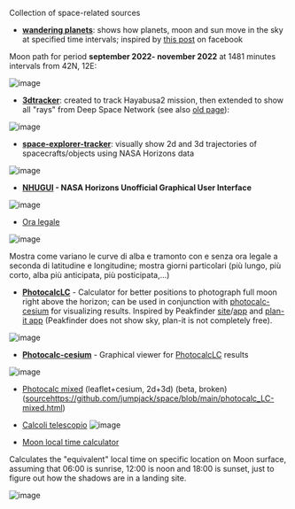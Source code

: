 Collection of space-related sources

- **[wandering planets](https://jumpjack.github.io/space/wandering-planets.html)**: shows how planets, moon and sun move in the sky at specified time intervals; inspired by [this post](https://www.facebook.com/photo/?fbid=1032376000867578&set=a.1029652147806630) on facebook

Moon path for period  **september 2022- november 2022** at 1481 minutes intervals from 42N, 12E:

![image](https://user-images.githubusercontent.com/1620953/193834153-5b2a1f6f-a916-4355-8ea2-b272a8d20f8c.png)

- **[3dtracker](https://jumpjack.github.io/space/3dtracker.html)**: created to track Hayabusa2 mission, then extended to show all "rays" from Deep Space Network (see also [old page](http://win98.altervista.org/space/exploration/3d/3dtracker.html)):

![image](https://user-images.githubusercontent.com/1620953/193994883-6cfd671b-e7e8-4bb5-b47d-d80255325186.png)


- **[space-explorer-tracker](https://jumpjack.github.io/space/space-explorer-tracker.html?orbiter=301&center=@499&start=2018-9-26%2013:00&stop=2022-9-27%2012:00&step=30)**: visually show 2d and 3d trajectories of spacecrafts/objects using NASA Horizons data

![image](https://github.com/jumpjack/space/assets/1620953/4380c5e6-1b58-4364-9eeb-77ecdd03c7aa)


- **[NHUGUI](http://win98.altervista.org/space/exploration/NHUGUI.html) - NASA Horizons Unofficial Graphical User Interface**

![image](https://github.com/jumpjack/space/assets/1620953/3384c9db-20cd-48d3-b5aa-318a6fe4f7d4)

- [Ora legale](https://jumpjack.github.io/space/oralegale.html)

![image](https://user-images.githubusercontent.com/1620953/195861282-606ad240-d6af-4c97-a720-f04ebab2bdfc.png)

Mostra come variano le curve di alba e tramonto con e senza ora legale a seconda di latitudine e longitudine; mostra giorni particolari (più lungo, più corto, alba più anticipata, più posticipata,...)

- **[PhotocalcLC](https://jumpjack.github.io/space/photocalc_LC.html)** - Calculator for better positions to photograph full moon right above the horizon; can be used in conjunction with [photocalc-cesium](https://jumpjack.github.io/space/photocalc-cesium.html) for visualizing results. Inspired by Peakfinder [site](https://www.peakfinder.org/it/?lat=41.74750&lng=12.73390&ele=956&azi=91.27&alt=3.56&fov=45&cfg=s&name=Maschio%20delle%20Faete)/[app](https://www.peakfinder.org/it/mobile/) and [plan-it app](https://play.google.com/store/apps/details?id=com.yingwen.photographertools&hl=en_US&gl=US) (Peakfinder does not show sky, plan-it is not completely free).

![image](https://user-images.githubusercontent.com/1620953/201203805-7713569b-f198-406d-b741-c173693a0685.png)

- **[Photocalc-cesium](https://jumpjack.github.io/space/photocalc-cesium.html)** - Graphical viewer for [PhotocalcLC](https://jumpjack.github.io/space/photocalc_LC.html) results

![image](https://user-images.githubusercontent.com/1620953/205701717-463d6e8d-b490-4e5a-ab87-75376762234e.png)

- [Photocalc mixed](https://jumpjack.github.io/space/photocalc_LC-mixed.html) (leaflet+cesium, 2d+3d) (beta, broken) ([source](https://github.com/jumpjack/space/blob/main/photocalc_LC-mixed.html)https://github.com/jumpjack/space/blob/main/photocalc_LC-mixed.html)

- [Calcoli telescopio](http://win98.altervista.org/telescopio.html)
![image](https://github.com/jumpjack/space/assets/1620953/14f53ead-560e-45e1-aefd-a81115e4a7cc)

- [Moon local time calculator](http://win98.altervista.org/space/exploration/moon/moontime.html)

Calculates the "equivalent" local time on specific location on Moon surface, assuming that 06:00 is sunrise, 12:00 is noon and 18:00 is sunset, just to figure out how the shadows are in a landing site.

![image](https://github.com/jumpjack/space/assets/1620953/98f6a062-e279-4d2a-98be-a99ece0ad89b)

